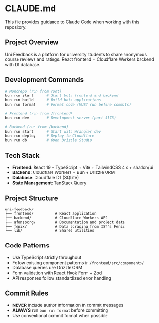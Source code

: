 # CLAUDE.md

This file provides guidance to Claude Code when working with this repository.

## Project Overview

Uni Feedback is a platform for university students to share anonymous course reviews and ratings. React frontend + Cloudflare Workers backend with D1 database.

## Development Commands

```bash
# Monorepo (run from root)
bun run start      # Start both frontend and backend
bun run build      # Build both applications
bun run format     # Format code (MUST run before commits)

# Frontend (run from /frontend)
bun run dev        # Development server (port 5173)

# Backend (run from /backend)
bun run start      # Start with Wrangler dev
bun run deploy     # Deploy to Cloudflare
bun run db         # Open Drizzle Studio
```

## Tech Stack

- **Frontend**: React 19 + TypeScript + Vite + TailwindCSS 4.x + shadcn/ui
- **Backend**: Cloudflare Workers + Bun + Drizzle ORM
- **Database**: Cloudflare D1 (SQLite)
- **State Management**: TanStack Query

## Project Structure

```
uni-feedback/
├── frontend/          # React application
├── backend/           # Cloudflare Workers API
├── afonsocrg/         # Documentation and project data
├── fenix/             # Data scraping from IST's Fenix
└── lib/               # Shared utilities
```

## Code Patterns

- Use TypeScript strictly throughout
- Follow existing component patterns in `/frontend/src/components/`
- Database queries use Drizzle ORM
- Form validation with React Hook Form + Zod
- API responses follow standardized error handling

## Commit Rules

- **NEVER** include author information in commit messages
- **ALWAYS** run `bun run format` before committing
- Use conventional commit format when possible
